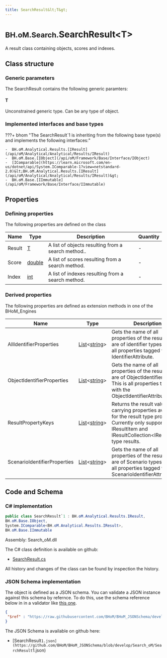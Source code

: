 ```yaml
---
title: SearchResult&lt;T&gt;
---
```


# <small>BH.oM.Search.</small>**SearchResult&lt;T&gt;**

A result class containing objects, scores and indexes.

## Class structure

### Generic parameters

The SearchResult contains the following generic paramters:

#### T

Unconstrained generic type. Can be any type of object.

### Implemented interfaces and base types

???+ bhom "The SearchResult`1 is inheriting from the following base type(s) and implements the following interfaces:"

    -  BH.oM.Analytical.Results.[IResult](/api/oM/Analytical/Analytical/Results/IResult)
    -  BH.oM.Base.[IObject](/api/oM/Framework/Base/Interface/IObject)
    -  [IComparable](https://learn.microsoft.com/en-us/dotnet/api/System.IComparable-1?view=netstandard-2.0)&lt;BH.oM.Analytical.Results.[IResult](/api/oM/Analytical/Analytical/Results/IResult)&gt;
    -  BH.oM.Base.[IImmutable](/api/oM/Framework/Base/Interface/IImmutable)


## Properties



### Defining properties

The following properties are defined on the class

| Name             | Type             | Description      | Quantity         |
|------------------|------------------|------------------|------------------|
| Result | [T](#t) | A list of objects resulting from a search method.. | - |
| Score | [double](https://learn.microsoft.com/en-us/dotnet/api/System.Double?view=netstandard-2.0) | A list of scores resulting from a search method. | - |
| Index | [int](https://learn.microsoft.com/en-us/dotnet/api/System.Int32?view=netstandard-2.0) | A list of indexes resulting from a search method. | - |


### Derived properties

The following properties are defined as extension methods in one of the BHoM_Engines

| Name             | Type             | Description      | Quantity         | Engine           |
|------------------|------------------|------------------|------------------|------------------|
| AllIdentifierProperties | [List](https://learn.microsoft.com/en-us/dotnet/api/System.Collections.Generic.List-1?view=netstandard-2.0)&lt;[string](https://learn.microsoft.com/en-us/dotnet/api/System.String?view=netstandard-2.0)&gt; | Gets the name of all properties of the result that are of identifier types. This is all properties tagged with any IdentifierAttribute. | - | Results_Engine |
| ObjectIdentifierProperties | [List](https://learn.microsoft.com/en-us/dotnet/api/System.Collections.Generic.List-1?view=netstandard-2.0)&lt;[string](https://learn.microsoft.com/en-us/dotnet/api/System.String?view=netstandard-2.0)&gt; | Gets the name of all properties of the result that are of ObjectIdentifier types. This is all properties tagged with the ObjectIdentifierAttribute. | - | Results_Engine |
| ResultPropertyKeys | [List](https://learn.microsoft.com/en-us/dotnet/api/System.Collections.Generic.List-1?view=netstandard-2.0)&lt;[string](https://learn.microsoft.com/en-us/dotnet/api/System.String?view=netstandard-2.0)&gt; | Returns the result value carrying properties available for the result type provided. Currently only supported for IResultItem and IResultCollection&lt;IResultItem&gt; type results. | - | Results_Engine |
| ScenarioIdentifierProperties | [List](https://learn.microsoft.com/en-us/dotnet/api/System.Collections.Generic.List-1?view=netstandard-2.0)&lt;[string](https://learn.microsoft.com/en-us/dotnet/api/System.String?view=netstandard-2.0)&gt; | Gets the name of all properties of the result that are of Scenario types. This is all properties tagged with the ScenarioIdentifierAttribute. | - | Results_Engine |


## Code and Schema

### C# implementation

``` C# title="C#"
public class SearchResult`1 : BH.oM.Analytical.Results.IResult,
BH.oM.Base.IObject,
System.IComparable<BH.oM.Analytical.Results.IResult>,
BH.oM.Base.IImmutable
```

Assembly: Search_oM.dll

The C# class definition is available on github:

- [SearchResult.cs](https://github.com/BHoM/BHoM/blob/develop/Search_oM/SearchResult.cs)

All history and changes of the class can be found by inspection the history.
### JSON Schema implementation

The object is defined as a JSON schema. You can validate a JSON instance against this schema by refernce. To do this, use the schema reference below in in a validator like [this one](https://www.jsonschemavalidator.net/).

``` json title="JSON Schema"
{
 "$ref" : "https://raw.githubusercontent.com/BHoM/BHoM_JSONSchema/develop/Search_oM/SearchResult`1.json"
}
```

The JSON Schema is available on github here:

- [SearchResult`1.json](https://github.com/BHoM/BHoM_JSONSchema/blob/develop/Search_oM/SearchResult`1.json)
